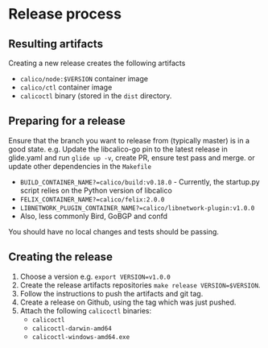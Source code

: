 # Release process

## Resulting artifacts
Creating a new release creates the following artifacts
* `calico/node:$VERSION` container image
* `calico/ctl` container image
* `calicoctl`  binary (stored in the `dist` directory.

## Preparing for a release
Ensure that the branch you want to release from (typically master) is in a good state.
e.g. Update the libcalico-go pin to the latest release in glide.yaml and run `glide up -v`, create PR, ensure test pass and merge.
or update other dependencies in the `Makefile` 
- `BUILD_CONTAINER_NAME?=calico/build:v0.18.0` - Currently, the startup.py script relies on the Python version of libcalico
- `FELIX_CONTAINER_NAME?=calico/felix:2.0.0`
- `LIBNETWORK_PLUGIN_CONTAINER_NAME?=calico/libnetwork-plugin:v1.0.0`
- Also, less commonly Bird, GoBGP and confd

You should have no local changes and tests should be passing.

## Creating the release
1. Choose a version e.g. `export VERSION=v1.0.0`
2. Create the release artifacts repositories `make release VERSION=$VERSION`. 
3. Follow the instructions to push the artifacts and git tag.
4. Create a release on Github, using the tag which was just pushed. 
5. Attach the following `calicoctl` binaries:
   - `calicoctl`
   - `calicoctl-darwin-amd64`
   - `calicoctl-windows-amd64.exe`

